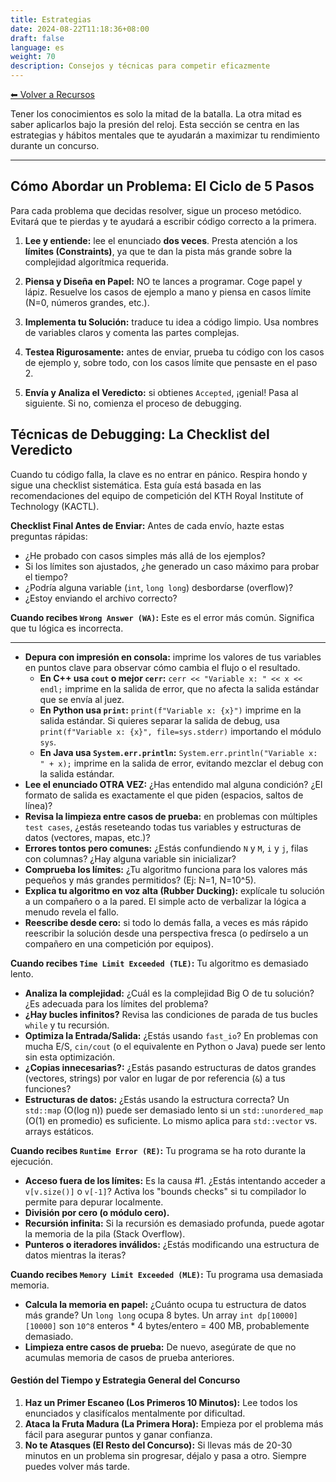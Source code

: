 ```yaml
---
title: Estrategias
date: 2024-08-22T11:18:36+08:00
draft: false
language: es
weight: 70
description: Consejos y técnicas para competir eficazmente
---
```


[⬅ Volver a Recursos](../)


Tener los conocimientos es solo la mitad de la batalla. La otra mitad es saber aplicarlos bajo la presión del reloj. Esta sección se centra en las estrategias y hábitos mentales que te ayudarán a maximizar tu rendimiento durante un concurso.

---

## Cómo Abordar un Problema: El Ciclo de 5 Pasos

Para cada problema que decidas resolver, sigue un proceso metódico. Evitará que te pierdas y te ayudará a escribir código correcto a la primera.

1.  **Lee y entiende:** lee el enunciado **dos veces**. Presta atención a los **límites (Constraints)**, ya que te dan la pista más grande sobre la complejidad algorítmica requerida.
2.  **Piensa y Diseña en Papel:** NO te lances a programar. Coge papel y lápiz. Resuelve los casos de ejemplo a mano y piensa en casos límite (N=0, números grandes, etc.).
3.  **Implementa tu Solución:** traduce tu idea a código limpio. Usa nombres de variables claros y comenta las partes complejas.

4.  **Testea Rigurosamente:** antes de enviar, prueba tu código con los casos de ejemplo y, sobre todo, con los casos límite que pensaste en el paso 2.

5.  **Envía y Analiza el Veredicto:** si obtienes `Accepted`, ¡genial! Pasa al siguiente. Si no, comienza el proceso de debugging.

## Técnicas de Debugging: La Checklist del Veredicto

Cuando tu código falla, la clave es no entrar en pánico. Respira hondo y sigue una checklist sistemática. Esta guía está basada en las recomendaciones del equipo de competición del KTH Royal Institute of Technology (KACTL).

**Checklist Final Antes de Enviar:**
Antes de cada envío, hazte estas preguntas rápidas:
*   ¿He probado con casos simples más allá de los ejemplos?
*   Si los límites son ajustados, ¿he generado un caso máximo para probar el tiempo?
*   ¿Podría alguna variable (`int`, `long long`) desbordarse (overflow)?
*   ¿Estoy enviando el archivo correcto?

**Cuando recibes `Wrong Answer (WA)`:**
Este es el error más común. Significa que tu lógica es incorrecta.

---

* **Depura con impresión en consola:** imprime los valores de tus variables en puntos clave para observar cómo cambia el flujo o el resultado.
    - **En C++ usa `cout` o mejor `cerr`:**
  `cerr << "Variable x: " << x << endl;` imprime en la salida de error, que no afecta la salida estándar que se envía al juez.
    - **En Python usa `print`:**
  `print(f"Variable x: {x}")` imprime en la salida estándar. Si quieres separar la salida de debug, usa `print(f"Variable x: {x}", file=sys.stderr)` importando el módulo `sys`.
  - **En Java usa `System.err.println`:**
  `System.err.println("Variable x: " + x);` imprime en la salida de error, evitando mezclar el debug con la salida estándar.
*   **Lee el enunciado OTRA VEZ:** ¿Has entendido mal alguna condición? ¿El formato de salida es exactamente el que piden (espacios, saltos de línea)?
*   **Revisa la limpieza entre casos de prueba:** en problemas con múltiples `test cases`, ¿estás reseteando todas tus variables y estructuras de datos (vectores, mapas, etc.)?
*   **Errores tontos pero comunes:** ¿Estás confundiendo `N` y `M`, `i` y `j`, filas con columnas? ¿Hay alguna variable sin inicializar?
*   **Comprueba los límites:** ¿Tu algoritmo funciona para los valores más pequeños y más grandes permitidos? (Ej: N=1, N=10^5).
*   **Explica tu algoritmo en voz alta (Rubber Ducking):** explícale tu solución a un compañero o a la pared. El simple acto de verbalizar la lógica a menudo revela el fallo.
*   **Reescribe desde cero:** si todo lo demás falla, a veces es más rápido reescribir la solución desde una perspectiva fresca (o pedírselo a un compañero en una competición por equipos).

**Cuando recibes `Time Limit Exceeded (TLE)`:**
Tu algoritmo es demasiado lento.

*   **Analiza la complejidad:** ¿Cuál es la complejidad Big O de tu solución? ¿Es adecuada para los límites del problema?
*   **¿Hay bucles infinitos?** Revisa las condiciones de parada de tus bucles `while` y tu recursión.
*   **Optimiza la Entrada/Salida:** ¿Estás usando `fast_io`? En problemas con mucha E/S, `cin/cout` (o el equivalente en Python o Java) puede ser lento sin esta optimización.
*   **¿Copias innecesarias?:** ¿Estás pasando estructuras de datos grandes (vectores, strings) por valor en lugar de por referencia (`&`) a tus funciones?
*   **Estructuras de datos:** ¿Estás usando la estructura correcta? Un `std::map` (O(log n)) puede ser demasiado lento si un `std::unordered_map` (O(1) en promedio) es suficiente. Lo mismo aplica para `std::vector` vs. arrays estáticos.

**Cuando recibes `Runtime Error (RE)`:**
Tu programa se ha roto durante la ejecución.

*   **Acceso fuera de los límites:** Es la causa #1. ¿Estás intentando acceder a `v[v.size()]` o `v[-1]`? Activa los "bounds checks" si tu compilador lo permite para depurar localmente.
*   **División por cero (o módulo cero).**
*   **Recursión infinita:** Si la recursión es demasiado profunda, puede agotar la memoria de la pila (Stack Overflow).
*   **Punteros o iteradores inválidos:** ¿Estás modificando una estructura de datos mientras la iteras?

**Cuando recibes `Memory Limit Exceeded (MLE)`:**
Tu programa usa demasiada memoria.

*   **Calcula la memoria en papel:** ¿Cuánto ocupa tu estructura de datos más grande? Un `long long` ocupa 8 bytes. Un array `int dp[10000][10000]` son `10^8` enteros * 4 bytes/entero = 400 MB, probablemente demasiado.
*   **Limpieza entre casos de prueba:** De nuevo, asegúrate de que no acumulas memoria de casos de prueba anteriores.

#### Gestión del Tiempo y Estrategia General del Concurso

1.  **Haz un Primer Escaneo (Los Primeros 10 Minutos):** Lee todos los enunciados y clasifícalos mentalmente por dificultad.
2.  **Ataca la Fruta Madura (La Primera Hora):** Empieza por el problema más fácil para asegurar puntos y ganar confianza.
3.  **No te Atasques (El Resto del Concurso):** Si llevas más de 20-30 minutos en un problema sin progresar, déjalo y pasa a otro. Siempre puedes volver más tarde.

